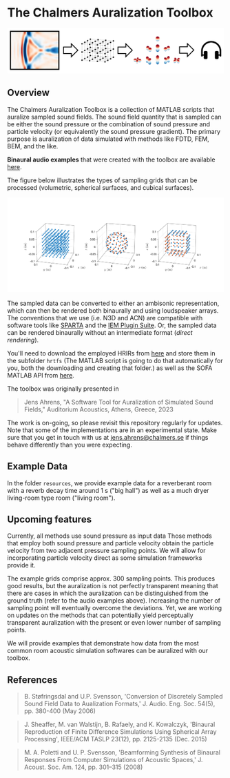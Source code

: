 # The Chalmers Auralization Toolbox

![graphical_abstract](resources/graphical_abstract.png "graphical_abstract")

## Overview

The Chalmers Auralization Toolbox is a collection of MATLAB scripts that auralize sampled sound fields. The sound field quantity that is sampled can be either the sound pressure or the combination of sound pressure and particle velocity (or equivalently the sound pressure gradient). The primary purpose is auralization of data simulated with methods like FDTD, FEM, BEM, and the like.

**Binaural audio examples** that were created with the toolbox are available [here](http://www.ta.chalmers.se/research/audio-technology-group/audio-examples/auditorium-acoustics-2023/). 

The figure below illustrates the types of sampling grids that can be processed (volumetric, spherical surfaces, and cubical surfaces). 

![grids](resources/grids.png "grids")

The sampled data can be converted to either an ambisonic representation, which can then be rendered both binaurally and using loudspeaker arrays. The conventions that we use (i.e. N3D and ACN) are compatible with software tools like [SPARTA](https://leomccormack.github.io/sparta-site/) and the [IEM Plugin Suite](https://plugins.iem.at/). Or, the sampled data can be rendered binaurally without an intermediate format (*direct rendering*).

You'll need to download the employed HRIRs from [here](https://zenodo.org/record/3928297/files/HRIR_L2702.sofa?download=1) and store them in the subfolder `hrtfs` (The MATLAB script is going to do that automatically for you, both the downloading and creating that folder.) as well as the SOFA MATLAB API from [here](https://sourceforge.net/projects/sofacoustics/).

The toolbox was originally presented in 

> Jens Ahrens, "A Software Tool for Auralization of Simulated Sound Fields," Auditorium Acoustics, Athens, Greece, 2023

The work is on-going, so please revisit this repository regularly for updates. Note that some of the implementations are in an experimental state. Make sure that you get in touch with us at jens.ahrens@chalmers.se if things behave differently than you were expecting.

## Example Data

In the folder `resources`, we provide example data for a reverberant room with a reverb decay time around 1 s ("big hall") as well as a much dryer living-room type room ("living room"). 

## Upcoming features

Currently, all methods use sound pressure as input data Those methods that employ both sound pressure and particle velocity obtain the particle velocity from two adjacent pressure sampling points. We will allow for incorporating particle velocity direct as some simulation frameworks provide it.

The example grids comprise approx. 300 sampling points. This produces good results, but the auralization is not perfectly transparent meaning that there are cases in which the auralization can be distinguished from the ground truth (refer to the audio examples above). Increasing the number of sampling point will eventually overcome the deviations. Yet, we are working on updates on the methods that can potentially yield perceptually transparent auralization with the present or even lower number of sampling points. 

We will provide examples that demonstrate how data from the most common room acoustic simulation softwares can be auralized with our toolbox. 

## References

> B. Støfringsdal and U.P. Svensson, 'Conversion of Discretely Sampled Sound Field Data to Aualization Formats,' J. Audio. Eng. Soc. 54(5), pp. 380-400 (May 2006)

> J. Sheaffer, M. van Walstijn, B. Rafaely, and K. Kowalczyk, 'Binaural Reproduction of Finite Difference Simulations Using Spherical Array Processing', IEEE/ACM TASLP 23(12), pp. 2125-2135 (Dec. 2015)

> M. A. Poletti and U. P. Svensson, 'Beamforming Synthesis of Binaural Responses From Computer Simulations of Acoustic Spaces,' J. Acoust. Soc. Am. 124, pp. 301–315 (2008)

